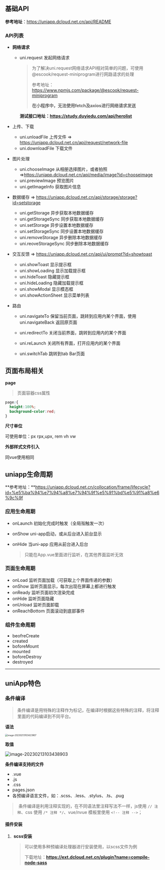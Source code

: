 ## 基础API

**参考地址**：https://uniapp.dcloud.net.cn/api/README

### API列表

- **网络请求**

  - uni.request 发起网络请求

    > 为了解决uni.request网络请求API相对简单的问题，可使用@escook/request-miniprogram进行网路请求的处理
    >
    > 参考地址：https://www.npmjs.com/package/@escook/request-miniprogram
    >
    > **在小程序中，无法使用fetch及axios进行网络请求发送**
    
    **测试接口地址：https://study.duyiedu.com/api/herolist**

- 上传、下载

  - uni.unloadFile 上传文件  => https://uniapp.dcloud.net.cn/api/request/network-file
  - uni.downloadFile 下载文件

- 图片处理

  - uni.chooseImage 从相册选择图片，或者拍照 =>https://uniapp.dcloud.net.cn/api/media/image?id=chooseimage
  - uni.previewImage 预览图片
  - uni.getImageInfo 获取图片信息

- 数据缓存 => https://uniapp.dcloud.net.cn/api/storage/storage?id=setstorage

  - uni.getStorage 异步获取本地数据缓存
  - uni.getStorageSync 同步获取本地数据缓存
  - uni.setStorage 异步设置本地数据缓存
  - uni.setStorageSync 同步设置本地数据缓存
  - uni.removeStorage 异步删除本地数据缓存
  - uni.reoveStorageSync 同步删除本地数据缓存

- 交互反馈 => https://uniapp.dcloud.net.cn/api/ui/prompt?id=showtoast

  - uni.showToast 显示提示框
  - uni.showLoading 显示加载提示框
  - uni.hideToast 隐藏提示框
  - uni.hideLoading 隐藏加载提示框
  - uni.showModal 显示模态框
  - uni.showActionSheet 显示菜单列表

- 路由

  - uni.navigateTo 保留当前页面，跳转到应用内某个界面，使用uni.navigateBack 返回原页面

  - uni.redirectTo 关闭当前界面，跳转到应用内的某个界面

  - uni.reLaunch 关闭所有界面，打开应用内的某个界面

  - uni.switchTab 跳转到tab Bar页面

    

## 页面布局相关

**page**

> 页面容器css属性

```css
page:{
  height:100%;
  background-color:red;
}
```

**尺寸单位**

可使用单位：px rpx,upx, rem vh  vw

**外部样式文件引入**

同vue使用相同	



## uniapp生命周期

**参考地址：**https://uniapp.dcloud.net.cn/collocation/frame/lifecycle?id=%e5%ba%94%e7%94%a8%e7%94%9f%e5%91%bd%e5%91%a8%e6%9c%9f

### 应用生命周期

- onLaunch 初始化完成时触发（全局🈯️触发一次）

- onShow uni-app启动，或从后台进入前台显示

- onHide 当uni-app 应用从前台进入后台

  > 只能在App.vue里面进行监听，在其他界面监听无效

### 页面生命周期

- onLoad 监听页面加载（可获取上个界面传递的参数）
- onShow 监听页面显示，每次出现在屏幕上都进行触发
- onReady 监听页面初次渲染完成
- onHide 监听页面隐藏
- onUnload 监听页面卸载
- onReachBottom 页面滚动到底部事件

### 组件生命周期

- beofreCreate 
- created
- boforeMount
- mounted
- boforeDestroy
- destroyed



---




## uniApp特色

### 条件编译

> 条件编译是用特殊的注释作为标记，在编译时根据这些特殊的注释，将注释里面的代码编译到不同平台。

**语法**

<img src="https://duyi-bucket.oss-cn-beijing.aliyuncs.com/uni/202302131037225.png" alt="image-20230213103423907" style="zoom:50%;" />

**取值**

![image-20230213103438903](C:\Users\DYZ96\AppData\Roaming\Typora\typora-user-images\image-20230213103438903.png)

**条件编译支持的文件**

- .vue
- .js
- .css
- pages.json
- 各预编译语言文件，如：.scss、.less、.stylus、.ts、.pug

> ​		条件编译是利用注释实现的，在不同语法里注释写法不一样，js使用 `// 注释`、css 使用 `/* 注释 */`、vue/nvue 模板里使用 `<!-- 注释 -->`；



#### 插件安装

1. ​	**scss安装**

   > 可以使用多种预编译处理器进行安装使用，以scss文件为例
   >
   > 下载地址：**https://ext.dcloud.net.cn/plugin?name=compile-node-sass**

   
